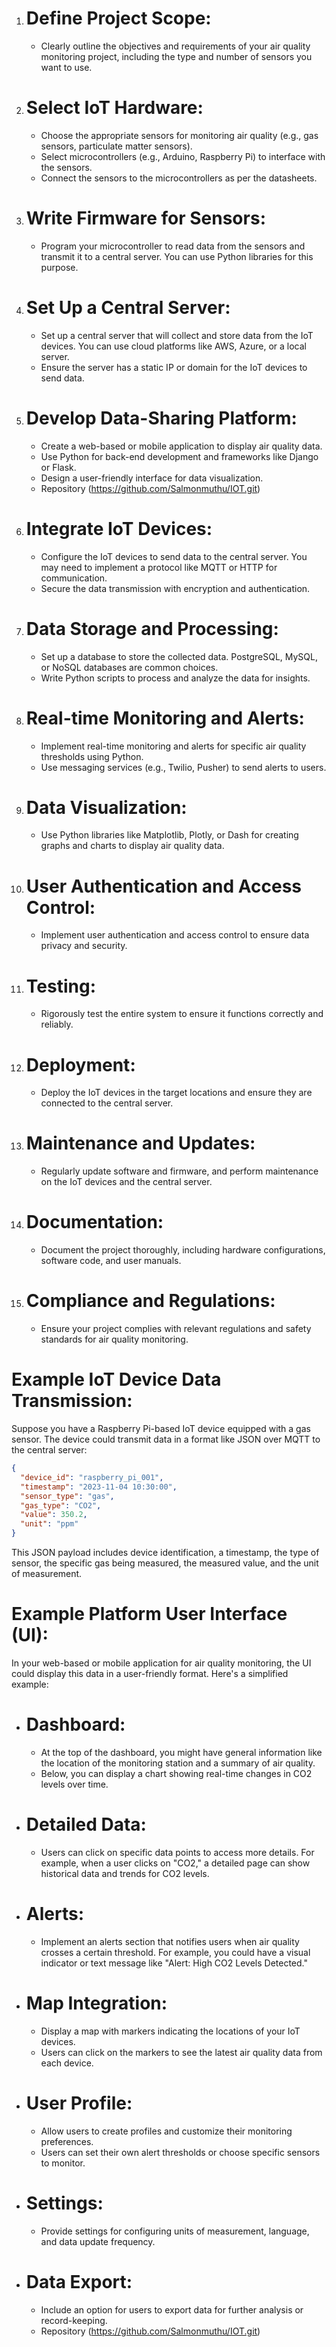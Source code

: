 1. # Define Project Scope:
   - Clearly outline the objectives and requirements of your air quality monitoring project, including the type and number of sensors you want to use.

2. # Select IoT Hardware:
   - Choose the appropriate sensors for monitoring air quality (e.g., gas sensors, particulate matter sensors).
   - Select microcontrollers (e.g., Arduino, Raspberry Pi) to interface with the sensors.
   - Connect the sensors to the microcontrollers as per the datasheets.

3. # Write Firmware for Sensors:
   - Program your microcontroller to read data from the sensors and transmit it to a central server. You can use Python libraries for this purpose.

4. # Set Up a Central Server:
   - Set up a central server that will collect and store data from the IoT devices. You can use cloud platforms like AWS, Azure, or a local server.
   - Ensure the server has a static IP or domain for the IoT devices to send data.

5. # Develop Data-Sharing Platform:
   - Create a web-based or mobile application to display air quality data.
   - Use Python for back-end development and frameworks like Django or Flask.
   - Design a user-friendly interface for data visualization.
   - Repository (https://github.com/Salmonmuthu/IOT.git)

6. # Integrate IoT Devices:
   - Configure the IoT devices to send data to the central server. You may need to implement a protocol like MQTT or HTTP for communication.
   - Secure the data transmission with encryption and authentication.

7. # Data Storage and Processing:
   - Set up a database to store the collected data. PostgreSQL, MySQL, or NoSQL databases are common choices.
   - Write Python scripts to process and analyze the data for insights.

8. # Real-time Monitoring and Alerts:
   - Implement real-time monitoring and alerts for specific air quality thresholds using Python.
   - Use messaging services (e.g., Twilio, Pusher) to send alerts to users.

9. # Data Visualization:
   - Use Python libraries like Matplotlib, Plotly, or Dash for creating graphs and charts to display air quality data.

10. # User Authentication and Access Control:
    - Implement user authentication and access control to ensure data privacy and security.

11. # Testing:
    - Rigorously test the entire system to ensure it functions correctly and reliably.

12. # Deployment:
    - Deploy the IoT devices in the target locations and ensure they are connected to the central server.

13. # Maintenance and Updates:
    - Regularly update software and firmware, and perform maintenance on the IoT devices and the central server.

14. # Documentation:
    - Document the project thoroughly, including hardware configurations, software code, and user manuals.

15. # Compliance and Regulations:
    - Ensure your project complies with relevant regulations and safety standards for air quality monitoring.
   

# Example IoT Device Data Transmission:

Suppose you have a Raspberry Pi-based IoT device equipped with a gas sensor. The device could transmit data in a format like JSON over MQTT to the central server:

```json
{
  "device_id": "raspberry_pi_001",
  "timestamp": "2023-11-04 10:30:00",
  "sensor_type": "gas",
  "gas_type": "CO2",
  "value": 350.2,
  "unit": "ppm"
}
```

This JSON payload includes device identification, a timestamp, the type of sensor, the specific gas being measured, the measured value, and the unit of measurement.

# Example Platform User Interface (UI):

In your web-based or mobile application for air quality monitoring, the UI could display this data in a user-friendly format. Here's a simplified example:

- # Dashboard:
  - At the top of the dashboard, you might have general information like the location of the monitoring station and a summary of air quality.
  - Below, you can display a chart showing real-time changes in CO2 levels over time.

- # Detailed Data:
  - Users can click on specific data points to access more details. For example, when a user clicks on "CO2," a detailed page can show historical data and trends for CO2 levels.

- # Alerts:
  - Implement an alerts section that notifies users when air quality crosses a certain threshold. For example, you could have a visual indicator or text message like "Alert: High CO2 Levels Detected."

- # Map Integration:
  - Display a map with markers indicating the locations of your IoT devices.
  - Users can click on the markers to see the latest air quality data from each device.

- # User Profile:
  - Allow users to create profiles and customize their monitoring preferences.
  - Users can set their own alert thresholds or choose specific sensors to monitor.

- # Settings:
  - Provide settings for configuring units of measurement, language, and data update frequency.

- # Data Export:
  - Include an option for users to export data for further analysis or record-keeping.
  - Repository (https://github.com/Salmonmuthu/IOT.git)
